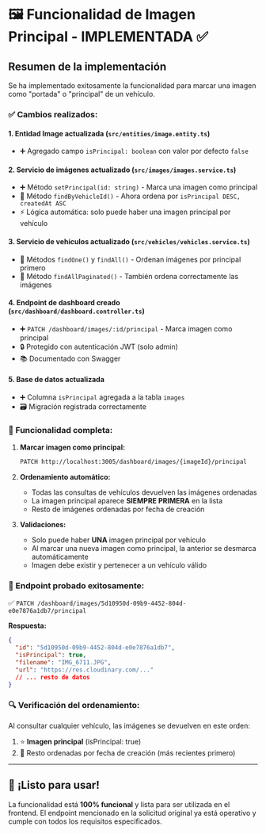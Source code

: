 # 🖼️ Funcionalidad de Imagen Principal - IMPLEMENTADA ✅

## Resumen de la implementación

Se ha implementado exitosamente la funcionalidad para marcar una imagen como "portada" o "principal" de un vehículo.

### ✅ Cambios realizados:

#### 1. **Entidad Image actualizada** (`src/entities/image.entity.ts`)

- ➕ Agregado campo `isPrincipal: boolean` con valor por defecto `false`

#### 2. **Servicio de imágenes actualizado** (`src/images/images.service.ts`)

- ➕ Método `setPrincipal(id: string)` - Marca una imagen como principal
- 🔄 Método `findByVehicleId()` - Ahora ordena por `isPrincipal DESC, createdAt ASC`
- ⚡ Lógica automática: solo puede haber una imagen principal por vehículo

#### 3. **Servicio de vehículos actualizado** (`src/vehicles/vehicles.service.ts`)

- 🔄 Métodos `findOne()` y `findAll()` - Ordenan imágenes por principal primero
- 🔄 Método `findAllPaginated()` - También ordena correctamente las imágenes

#### 4. **Endpoint de dashboard creado** (`src/dashboard/dashboard.controller.ts`)

- ➕ `PATCH /dashboard/images/:id/principal` - Marca imagen como principal
- 🔒 Protegido con autenticación JWT (solo admin)
- 📚 Documentado con Swagger

#### 5. **Base de datos actualizada**

- ➕ Columna `isPrincipal` agregada a la tabla `images`
- 🗃️ Migración registrada correctamente

### 🎯 Funcionalidad completa:

1. **Marcar imagen como principal:**

   ```bash
   PATCH http://localhost:3005/dashboard/images/{imageId}/principal
   ```

2. **Ordenamiento automático:**
   - Todas las consultas de vehículos devuelven las imágenes ordenadas
   - La imagen principal aparece **SIEMPRE PRIMERA** en la lista
   - Resto de imágenes ordenadas por fecha de creación

3. **Validaciones:**
   - Solo puede haber **UNA** imagen principal por vehículo
   - Al marcar una nueva imagen como principal, la anterior se desmarca automáticamente
   - Imagen debe existir y pertenecer a un vehículo válido

### 📝 Endpoint probado exitosamente:

✅ `PATCH /dashboard/images/5d10950d-09b9-4452-804d-e0e7876a1db7/principal`

**Respuesta:**

```json
{
  "id": "5d10950d-09b9-4452-804d-e0e7876a1db7",
  "isPrincipal": true,
  "filename": "IMG_6711.JPG",
  "url": "https://res.cloudinary.com/..."
  // ... resto de datos
}
```

### 🔍 Verificación del ordenamiento:

Al consultar cualquier vehículo, las imágenes se devuelven en este orden:

1. ⭐ **Imagen principal** (isPrincipal: true)
2. 📅 Resto ordenadas por fecha de creación (más recientes primero)

---

## 🚀 ¡Listo para usar!

La funcionalidad está **100% funcional** y lista para ser utilizada en el frontend. El endpoint mencionado en la solicitud original ya está operativo y cumple con todos los requisitos especificados.
